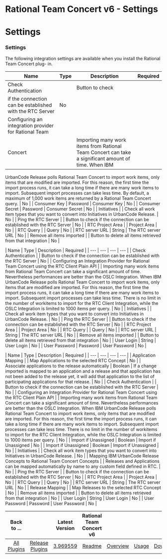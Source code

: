 
Rational Team Concert v6 - Settings
===================================

# Settings


### Settings




The following integration settings are available when you install the Rational Team Concert plug-
in.


| Name | Type | Description                                                                                                          | Required |
| ---- | ---- | -------------------------------------------------------------------------------------------------------------------- | -------- |
| Check Authentication |  | Button to check
if the connection can be established with the RTC Server | No |
| Configuring an integration provider for Rational Team
Concert |  | Importing many work items from Rational Team Concert can take a significant amount of time. When IBM
UrbanCode Release polls Rational Team Concert to import work items, only items that are modified are imported. For this
reason, the first time the import process runs, it can take a long time if there are many work items to import.
Subsequent import processes can take less time. By default, a maximum of 1,000 work items are returned by a Rational
Team Concert query. | No |
| Consumer Key | Password | Consumer Key | No |
| Consumer Secret | Password | Consumer
Secret | No |
| Initiatives |  | Check all work item types that you want to convert into Initiatives in UrbanCode
Release. | No |
| Ping the RTC Server |  | Button to check if the connection can be established with the RTC Server | No
|
| RTC Project Area |  | Project Area | No |
| RTC Query |  | Query | No |
| RTC server URL | String | The RTC server
URL | No |
| Remove all items imported |  | Button to delete all items retrieved from that integration | No |


| Name
| Type | Description | Required |
| --- | --- | --- | --- |
| Check Authentication |  | Button to check if the
connection can be established with the RTC Server | No |
| Configuring an Integration Provider for Rational Team Concert
using the RTC Client Plain API |  | Importing many work items from Rational Team Concert can take a significant amount
of time. Nevertheless performances are better than the OSLC Integration. When IBM UrbanCode Release polls Rational Team
Concert to import work items, only items that are modified are imported. For this reason, the first time the import
process runs, it can take a long time if there are many work items to import. Subsequent import processes can take less
time. There is no limit in the number of workitems to import for the RTC Client Integration, while the OSLC Integration
is limited to 1000 items per query. | No |
| Initiatives |  | Check all work item types that you want to convert into
Initiatives in UrbanCode Release. | No |
| Ping the RTC Server |  | Button to check if the connection can be established
with the RTC Server | No |
| RTC Project Area |  | Project Area | No |
| RTC Query |  | Query | No |
| RTC server URL |
String | The RTC server URL | No |
| Remove all items imported |  | Button to delete all items retrieved from that
integration | No |
| User Login | String | User Login | No |
| User Password | Password | User Password | No |


|
Name | Type | Description | Required |
| --- | --- | --- | --- |
| Application Mapping |  | Map Applications to the
selected RTC Concept | No |
| Associate applications to the release automatically | Boolean | If a change imported is
mapped to an application and a release and that application has not been added to the release yet, it will add that
application to the list of participating applications for that release. | No |
| Check Authentication |  | Button to
check if the connection can be established with the RTC Server | No |
| Configuring an Integration Provider for Rational
Team Concert using the RTC Client Plain API |  | Importing many work items from Rational Team Concert can take a
significant amount of time. Nevertheless performances are better than the OSLC Integration. When IBM UrbanCode Release
polls Rational Team Concert to import work items, only items that are modified are imported. For this reason, the first
time the import process runs, it can take a long time if there are many work items to import. Subsequent import
processes can take less time. There is no limit in the number of workitems to import for the RTC Client Integration,
while the OSLC Integration is limited to 1000 items per query. | No |
| Import if Unassigned | Boolean | Import if
Unassigned | No |
| Import if Unassigned | Boolean | Import if Unassigned | No |
| Initiatives |  | Check all work item
types that you want to convert into Initiatives in UrbanCode Release. | No |
| Mapping IBM UrbanCode Release Concepts to
Rational Team Concert Concepts |  | Releases and Applications can be mapped automatically by name to any custom field
defined in RTC. | No |
| Ping the RTC Server |  | Button to check if the connection can be established with the RTC
Server | No |
| RTC Project Area |  | Project Area | No |
| RTC Query |  | Query | No |
| RTC server URL | String | The
RTC server URL | No |
| Release Mapping |  | Map Releases to the selected RTC Concept | No |
| Remove all items imported
|  | Button to delete all items retrieved from that integration | No |
| User Login | String | User Login | No |
| User
Password | Password | User Password | No |


|Back to ...||Latest Version|Rational Team Concert v6 ||||
| :---: | :---: | :---: | :---: | :---: | :---: | :---: |
|[All Plugins](../../index.md)|[Release Plugins](../README.md)|[3.969559](https://raw.githubusercontent.com/UrbanCode/IBM-UCR-PLUGINS/main/files/RTC/ucr-plugin-rtc-3.969559.zip)|[Readme](README.md)|[Overview](overview.md)|[Usage](usage.md)|[Downloads](downloads.md)|
